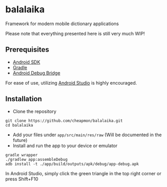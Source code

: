 # balalaika
Framework for modern mobile dictionary applications

Please note that everything presented here is still very much WIP!

## Prerequisites
* [Android SDK](https://developer.android.com/studio/command-line/sdkmanager)
* [Gradle](https://gradle.org/)
* [Android Debug Bridge](https://developer.android.com/studio/command-line/adb)

For ease of use, utilizing [Android Studio](https://developer.android.com/studio) is highly encouraged.

## Installation

* Clone the repository
```
git clone https://github.com/cheapmon/balalaika.git
cd balalaika
```
* Add your files under `app/src/main/res/raw` (Will be documented in the future)
* Install and run the app to your device or emulator
```
gradle wrapper
./gradlew app:assembleDebug
adb install -t ./app/build/outputs/apk/debug/app-debug.apk
```
In Android Studio, simply click the green triangle in the top right corner or press Shift+F10
